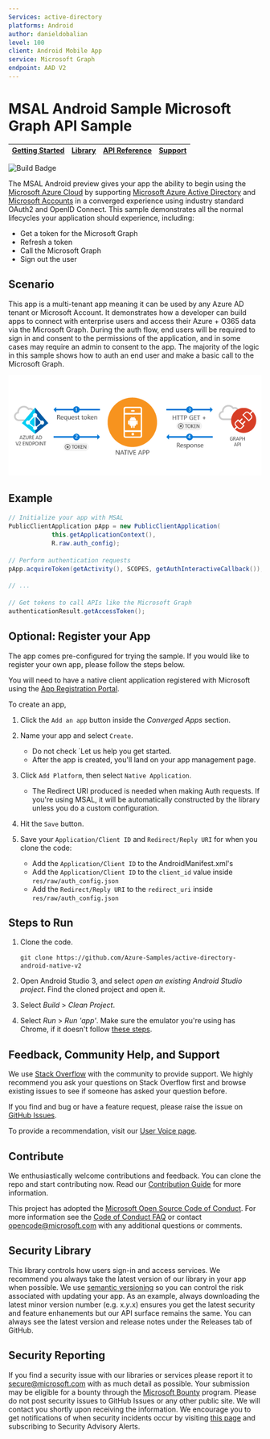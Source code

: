 ```yaml
--- 
Services: active-directory
platforms: Android
author: danieldobalian
level: 100
client: Android Mobile App
service: Microsoft Graph
endpoint: AAD V2
---
```

# MSAL Android Sample Microsoft Graph API Sample 

| [Getting Started](https://docs.microsoft.com/azure/active-directory/develop/guidedsetups/active-directory-android)| [Library](https://github.com/AzureAD/microsoft-authentication-library-for-android) | [API Reference](http://javadoc.io/doc/com.microsoft.identity.client/msal) | [Support](README.md#community-help-and-support)
| --- | --- | --- | --- |

![Build Badge](https://identitydivision.visualstudio.com/_apis/public/build/definitions/a7934fdd-dcde-4492-a406-7fad6ac00e17/500/badge)

The MSAL Android preview gives your app the ability to begin using the
[Microsoft Azure Cloud](https://cloud.microsoft.com) by supporting [Microsoft Azure Active Directory](https://azure.microsoft.com/en-us/services/active-directory/) and [Microsoft Accounts](https://account.microsoft.com) in a converged experience using industry standard OAuth2 and OpenID Connect. This sample demonstrates all the normal lifecycles your application should experience, including:

* Get a token for the Microsoft Graph
* Refresh a token
* Call the Microsoft Graph
* Sign out the user

## Scenario

This app is a multi-tenant app meaning it can be used by any Azure AD tenant or Microsoft Account.  It demonstrates how a developer can build apps to connect with enterprise users and access their Azure + O365 data via the Microsoft Graph.  During the auth flow, end users will be required to sign in and consent to the permissions of the application, and in some cases may require an admin to consent to the app.  The majority of the logic in this sample shows how to auth an end user and make a basic call to the Microsoft Graph.

![Topology](./images/topology.png)

## Example

```Java
// Initialize your app with MSAL
PublicClientApplication pApp = new PublicClientApplication(
            this.getApplicationContext(),
            R.raw.auth_config);

// Perform authentication requests
pApp.acquireToken(getActivity(), SCOPES, getAuthInteractiveCallback());

// ...

// Get tokens to call APIs like the Microsoft Graph
authenticationResult.getAccessToken();
```

## Optional: Register your App  

The app comes pre-configured for trying the sample.  If you would like to register your own app, please follow 
the steps below. 

You will need to have a native client application registered with Microsoft using the 
[App Registration Portal](https://apps.dev.microsoft.com/portal/register-app?appType=mobileAndDesktopApp&appTech=android). 

To create an app,  
1. Click the `Add an app` button inside the *Converged Apps* section.

2. Name your app and select `Create`. 
    - Do not check `Let us help you get started.
    - After the app is created, you'll land on your app management page. 

3. Click `Add Platform`, then select `Native Application`. 
    - The Redirect URI produced is needed when making Auth requests. If you're using MSAL, it will
    be automatically constructed by the library unless you do a custom configuration. 

4. Hit the `Save` button. 

5. Save your `Application/Client ID` and `Redirect/Reply URI` for when you clone the code:
    - Add the `Application/Client ID` to the AndroidManifest.xml's <intent-filter>
    - Add the `Application/Client ID` to the `client_id` value inside `res/raw/auth_config.json`
    - Add the `Redirect/Reply URI` to the `redirect_uri` inside `res/raw/auth_config.json`

## Steps to Run

1. Clone the code. 
    ```
    git clone https://github.com/Azure-Samples/active-directory-android-native-v2 
    ```
2. Open Android Studio 3, and select *open an existing Android Studio project*. Find the cloned project and open it. 

3. Select *Build* > *Clean Project*. 

4. Select *Run* > *Run 'app'*. Make sure the emulator you're using has Chrome, if it doesn't follow 
[these steps](https://github.com/Azure-Samples/active-directory-general-docs/blob/master/AndroidEmulator.md). 

## Feedback, Community Help, and Support

We use [Stack Overflow](http://stackoverflow.com/questions/tagged/msal) with the community to 
provide support. We highly recommend you ask your questions on Stack Overflow first and browse 
existing issues to see if someone has asked your question before. 

If you find and bug or have a feature request, please raise the issue 
on [GitHub Issues](../../issues). 

To provide a recommendation, visit 
our [User Voice page](https://feedback.azure.com/forums/169401-azure-active-directory).

## Contribute

We enthusiastically welcome contributions and feedback. You can clone the repo and start 
contributing now. Read our [Contribution Guide](Contributing.md) for more information.

This project has adopted the 
[Microsoft Open Source Code of Conduct](https://opensource.microsoft.com/codeofconduct/). 
For more information see 
the [Code of Conduct FAQ](https://opensource.microsoft.com/codeofconduct/faq/) or contact 
[opencode@microsoft.com](mailto:opencode@microsoft.com) with any additional questions or comments.

## Security Library

This library controls how users sign-in and access services. We recommend you always take the 
latest version of our library in your app when possible. We 
use [semantic versioning](http://semver.org) so you can control the risk associated with updating 
your app. As an example, always downloading the latest minor version number (e.g. x.*y*.x) ensures 
you get the latest security and feature enhanements but our API surface remains the same. You 
can always see the latest version and release notes under the Releases tab of GitHub.

## Security Reporting

If you find a security issue with our libraries or services please report it 
to [secure@microsoft.com](mailto:secure@microsoft.com) with as much detail as possible. Your 
submission may be eligible for a bounty through the [Microsoft Bounty](http://aka.ms/bugbounty) 
program. Please do not post security issues to GitHub Issues or any other public site. We will 
contact you shortly upon receiving the information. We encourage you to get notifications of when 
security incidents occur by 
visiting [this page](https://technet.microsoft.com/en-us/security/dd252948) and subscribing 
to Security Advisory Alerts.



